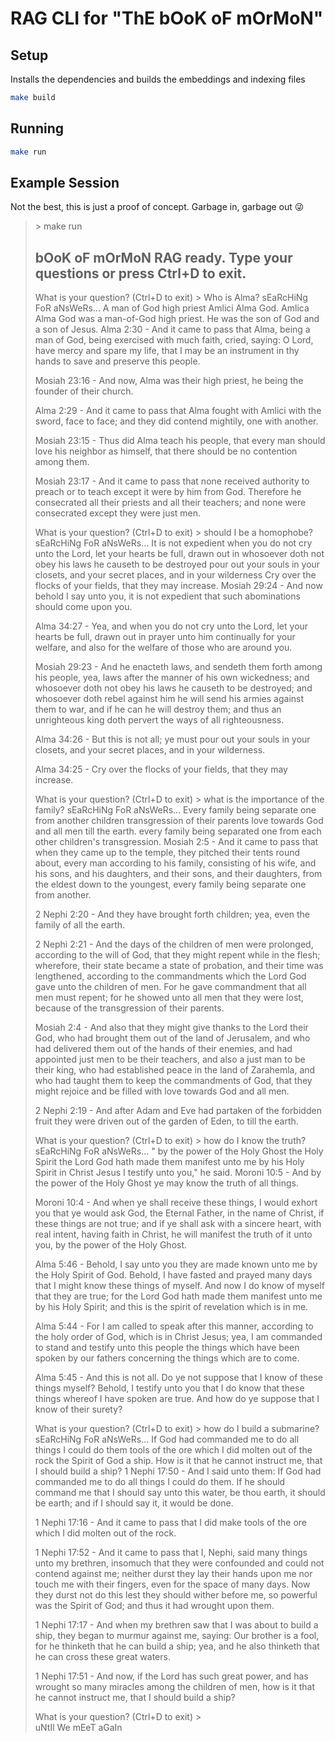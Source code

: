 # RAG CLI for "ThE bOoK oF mOrMoN"

## Setup
Installs the dependencies and builds the embeddings and indexing files
```sh
make build
```


## Running
```sh
make run
```

## Example Session

Not the best, this is just a proof of concept. Garbage in, garbage out 😜 

> \> make run
> 
> bOoK oF mOrMoN RAG ready. Type your questions or press Ctrl+D to exit.
> ----------------------------------------------------------------------
> What is your question? (Ctrl+D to exit)
> \> Who is Alma?
> sEaRcHiNg FoR aNsWeRs...
> A man of God high priest Amlici Alma God. Amlica Alma God was a man-of-God high priest. He was the son of God and a son of Jesus.
> Alma 2:30 -
> And it came to pass that Alma, being a man of God, being exercised with much faith, cried, saying: O Lord, have mercy and spare my life, that I may be an instrument in thy hands to save and preserve this people.
> 
> Mosiah 23:16 -
> And now, Alma was their high priest, he being the founder of their church.
> 
> Alma 2:29 -
> And it came to pass that Alma fought with Amlici with the sword, face to face; and they did contend mightily, one with another.
> 
> Mosiah 23:15 -
> Thus did Alma teach his people, that every man should love his neighbor as himself, that there should be no contention among them.
> 
> Mosiah 23:17 -
> And it came to pass that none received authority to preach or to teach except it were by him from God. Therefore he consecrated all their priests and all their teachers; and none were consecrated except they were just men.
> 
> 
> What is your question? (Ctrl+D to exit)
> \> should I be a homophobe?
> sEaRcHiNg FoR aNsWeRs...
> It is not expedient when you do not cry unto the Lord, let your hearts be full, drawn out in whosoever doth not obey his laws he causeth to be destroyed pour out your souls in your closets, and your secret places, and in your wilderness Cry over the flocks of your fields, that they may increase.
> Mosiah 29:24 -
> And now behold I say unto you, it is not expedient that such abominations should come upon you.
> 
> Alma 34:27 -
> Yea, and when you do not cry unto the Lord, let your hearts be full, drawn out in prayer unto him continually for your welfare, and also for the welfare of those who are around you.
> 
> Mosiah 29:23 -
> And he enacteth laws, and sendeth them forth among his people, yea, laws after the manner of his own wickedness; and whosoever doth not obey his laws he causeth to be destroyed; and whosoever doth rebel against him he will send his armies against them to war, and if he can he will destroy them; and thus an unrighteous king doth pervert the ways of all righteousness.
> 
> Alma 34:26 -
> But this is not all; ye must pour out your souls in your closets, and your secret places, and in your wilderness.
> 
> Alma 34:25 -
> Cry over the flocks of your fields, that they may increase.
> 
> 
> What is your question? (Ctrl+D to exit)
> \> what is the importance of the family?
> sEaRcHiNg FoR aNsWeRs...
> Every family being separate one from another children transgression of their parents love towards God and all men till the earth. every family being separated one from each other children's transgression.
> Mosiah 2:5 -
> And it came to pass that when they came up to the temple, they pitched their tents round about, every man according to his family, consisting of his wife, and his sons, and his daughters, and their sons, and their daughters, from the eldest down to the youngest, every family being separate one from another.
> 
> 2 Nephi 2:20 -
> And they have brought forth children; yea, even the family of all the earth.
> 
> 2 Nephi 2:21 -
> And the days of the children of men were prolonged, according to the will of God, that they might repent while in the flesh; wherefore, their state became a state of probation, and their time was lengthened, according to the commandments which the Lord God gave unto the children of men. For he gave commandment that all men must repent; for he showed unto all men that they were lost, because of the transgression of their parents.
> 
> Mosiah 2:4 -
> And also that they might give thanks to the Lord their God, who had brought them out of the land of Jerusalem, and who had delivered them out of the hands of their enemies, and had appointed just men to be their teachers, and also a just man to be their king, who had established peace in the land of Zarahemla, and who had taught them to keep the commandments of God, that they might rejoice and be filled with love towards God and all men.
> 
> 2 Nephi 2:19 -
> And after Adam and Eve had partaken of the forbidden fruit they were driven out of the garden of Eden, to till the earth.
> 
> 
> What is your question? (Ctrl+D to exit)
> \> how do I know the truth?
> sEaRcHiNg FoR aNsWeRs...
> " by the power of the Holy Ghost the Holy Spirit the Lord God hath made them manifest unto me by his Holy Spirit in Christ Jesus I testify unto you," he said.
> Moroni 10:5 -
> And by the power of the Holy Ghost ye may know the truth of all things.
> 
> Moroni 10:4 -
> And when ye shall receive these things, I would exhort you that ye would ask God, the Eternal Father, in the name of Christ, if these things are not true; and if ye shall ask with a sincere heart, with real intent, having faith in Christ, he will manifest the truth of it unto you, by the power of the Holy Ghost.
> 
> Alma 5:46 -
> Behold, I say unto you they are made known unto me by the Holy Spirit of God. Behold, I have fasted and prayed many days that I might know these things of myself. And now I do know of myself that they are true; for the Lord God hath made them manifest unto me by his Holy Spirit; and this is the spirit of revelation which is in me.
> 
> Alma 5:44 -
> For I am called to speak after this manner, according to the holy order of God, which is in Christ Jesus; yea, I am commanded to stand and testify unto this people the things which have been spoken by our fathers concerning the things which are to come.
> 
> Alma 5:45 -
> And this is not all. Do ye not suppose that I know of these things myself? Behold, I testify unto you that I do know that these things whereof I have spoken are true. And how do ye suppose that I know of their surety?
> 
> 
> What is your question? (Ctrl+D to exit)
> \> how do I build a submarine?
> sEaRcHiNg FoR aNsWeRs...
> If God had commanded me to do all things I could do them tools of the ore which I did molten out of the rock the Spirit of God a ship. How is it that he cannot instruct me, that I should build a ship?
> 1 Nephi 17:50 -
> And I said unto them: If God had commanded me to do all things I could do them. If he should command me that I should say unto this water, be thou earth, it should be earth; and if I should say it, it would be done.
> 
> 1 Nephi 17:16 -
> And it came to pass that I did make tools of the ore which I did molten out of the rock.
> 
> 1 Nephi 17:52 -
> And it came to pass that I, Nephi, said many things unto my brethren, insomuch that they were confounded and could not contend against me; neither durst they lay their hands upon me nor touch me with their fingers, even for the space of many days. Now they durst not do this lest they should wither before me, so powerful was the Spirit of God; and thus it had wrought upon them.
> 
> 1 Nephi 17:17 -
> And when my brethren saw that I was about to build a ship, they began to murmur against me, saying: Our brother is a fool, for he thinketh that he can build a ship; yea, and he also thinketh that he can cross these great waters.
> 
> 1 Nephi 17:51 -
> And now, if the Lord has such great power, and has wrought so many miracles among the children of men, how is it that he cannot instruct me, that I should build a ship?
> 
> 
> What is your question? (Ctrl+D to exit)
> \>  
> uNtIl We mEeT aGaIn
